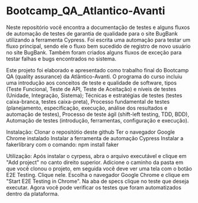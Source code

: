 # Bootcamp_QA_Atlantico-Avanti
Neste repositório você encontra a documentação de testes e alguns fluxos de automação de testes de garantia de qualidade para o site BugBank utilizando a ferramenta Cypress. Foi escrita uma automação para testar um fluxo principal, sendo ele o fluxo bem sucedido de registro de novo usuário no site BugBank. Também foram criados alguns fluxos de exceção para testar falhas e bugs encontrados no sistema.

Este projeto foi elaborado e apresentado como trabalho final do Bootcamp QA (quality assurance) da Atlântico-Avanti. O programa do curso incluiu uma introdução aos conceitos de teste e qualidade de software, tipos (Teste Funcional, Teste de API, Teste de Aceitação) e níveis de testes (Unidade, Integração, Sistema); Técnicas e estratégias de testes (testes caixa-branca, testes caixa-preta), Processo fundamental de testes (planejamento, especificação, execução, análise dos resultados e automação de testes), Processo de teste ágil (shift-left testing, TDD, BDD), Automação de testes (introdução, ferramentas, configuração e execução).

Instalação:
Clonar o repositótio deste github
Ter o navegador Google Chrome instalado
Instalar a ferramenta de automação Cypress
Instalar a fakerlibrary com o comando: npm install faker

Utilização:
Após instalar o cyrpess, abra o arquivo executável e clique em "Add project" no canto direito superior.
Adicione o caminho da pasta em que você clonou o projeto, em seguida você deve ver uma tela com o botão E2E Testing. Clique nele.
Escolha o navegador Google Chrome e clique em "Start E2E Testing in Chrome".
Na aba de specs clique no teste que deseja executar. Agora você pode verificar os testes que foram automatizados dentro da plataforma.
